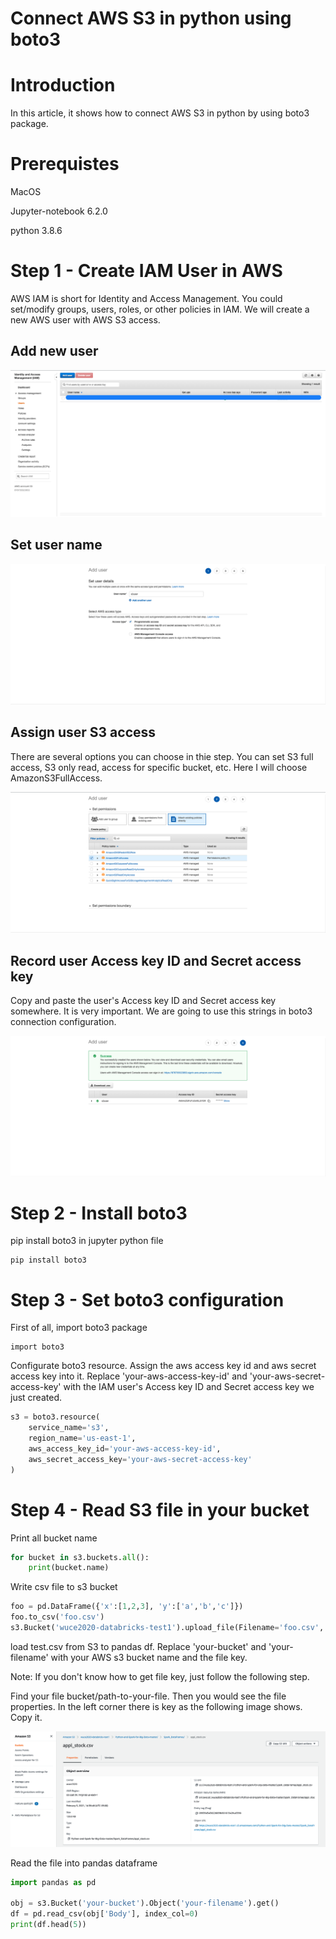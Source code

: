 # Connect AWS S3 in python using boto3

# Introduction

In this article, it shows how to connect AWS S3 in python by using boto3 package.

# Prerequistes

MacOS

Jupyter-notebook  6.2.0

python 3.8.6

# Step 1 - Create IAM User in AWS 

AWS IAM is short for Identity and Access Management. You could set/modify groups, users, roles, or other policies in IAM. We will create a new AWS user with AWS S3 access. 

## Add new user

![](image/addnewuser.png)

## Set user name

![](image/setuserdetails.png)
 
## Assign user S3 access

There are several options you can choose in thie step. You can set S3 full access, S3 only read, access for specific bucket, etc. Here I will choose AmazonS3FullAccess.

![](image/assigns3access.png)

## Record user Access key ID and Secret access key

Copy and paste the user's Access key ID and Secret access key somewhere. It is very important. We are going to use this strings in boto3 connection configuration.

![](image/recordidpassword.png)

# Step 2 - Install boto3

pip install boto3 in jupyter python file

```
pip install boto3
```

# Step 3 - Set boto3 configuration 

First of all, import boto3 package

```
import boto3
```

Configurate boto3 resource. Assign the aws access key id and aws secret access key into it. Replace 'your-aws-access-key-id' and 'your-aws-secret-access-key' with the IAM user's Access key ID and Secret access key we just created.

```python
s3 = boto3.resource(
    service_name='s3',
    region_name='us-east-1',
    aws_access_key_id='your-aws-access-key-id',
    aws_secret_access_key='your-aws-secret-access-key'
)
```

# Step 4 - Read S3 file in your bucket

Print all bucket name

```python
for bucket in s3.buckets.all():
    print(bucket.name)
```

Write csv file to s3 bucket

```python
foo = pd.DataFrame({'x':[1,2,3], 'y':['a','b','c']})
foo.to_csv('foo.csv')
s3.Bucket('wuce2020-databricks-test1').upload_file(Filename='foo.csv', Key='foo.csv')
```

load test.csv from S3 to pandas df. Replace 'your-bucket' and 'your-filename' with your AWS s3 bucket name and the file key.

Note: If you don't know how to get file key, just follow the following step. 

Find your file bucket/path-to-your-file. Then you would see the file properties. In the left corner there is key as the following image shows. Copy it.

![](image/filekey.png)

Read the file into pandas dataframe

```python
import pandas as pd

obj = s3.Bucket('your-bucket').Object('your-filename').get()
df = pd.read_csv(obj['Body'], index_col=0)
print(df.head(5))
```
